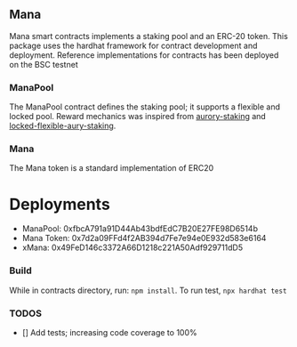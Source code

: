 ## Mana

Mana smart contracts implements a staking pool and an ERC-20 token. This package uses the hardhat framework for contract development and deployment.
Reference implementations for contracts has been deployed on the BSC testnet

### ManaPool
The ManaPool contract defines the staking pool; it supports a flexible and locked pool. Reward mechanics was inspired from [aurory-staking](https://auroryproject.medium.com/aurory-staking-d417dfdc32b5) and [locked-flexible-aury-staking](https://auroryproject.medium.com/locked-flexible-aury-staking-30b7bacf1a1c).

### Mana
The Mana token is a standard implementation of ERC20

# Deployments
- ManaPool: 0xfbcA791a91D44Ab43bdfEdC7B20E27FE98D6514b
- Mana Token: 0x7d2a09FFd4f2AB394d7Fe7e94e0E932d583e6164
- xMana: 0x49FeD146c3372A66D1218c221A50Adf929711dD5

### Build
While in contracts directory, run: `npm install`. To run test, `npx hardhat test`


### TODOS
- [] Add tests; increasing code coverage to 100%
